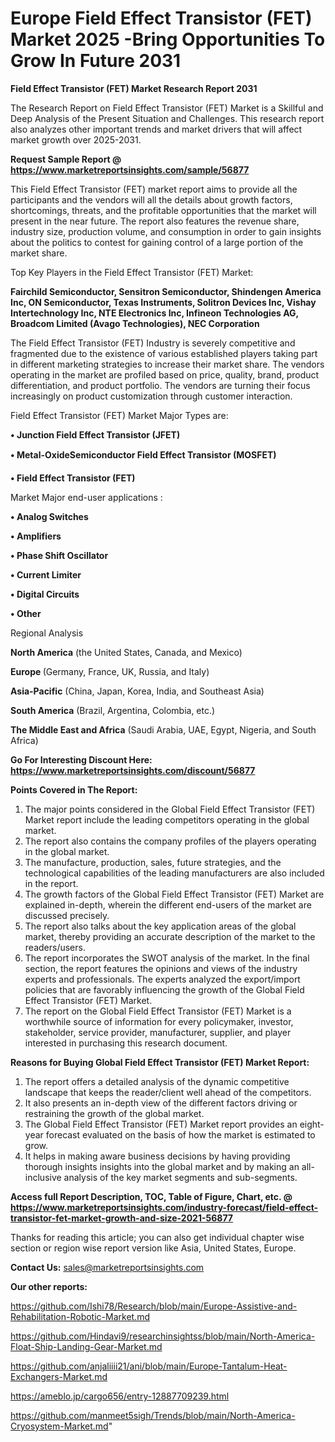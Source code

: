 # Europe Field Effect Transistor (FET) Market 2025 -Bring Opportunities To Grow In Future 2031

<strong>Field Effect Transistor (FET) Market Research Report 2031</strong>

The Research Report on Field Effect Transistor (FET) Market is a Skillful and Deep Analysis of the Present Situation and Challenges. This research report also analyzes other important trends and market drivers that will affect market growth over 2025-2031.

<strong>Request Sample Report @ <a href=https://www.marketreportsinsights.com/sample/56877>https://www.marketreportsinsights.com/sample/56877</a></strong>

This Field Effect Transistor (FET) market report aims to provide all the participants and the vendors will all the details about growth factors, shortcomings, threats, and the profitable opportunities that the market will present in the near future. The report also features the revenue share, industry size, production volume, and consumption in order to gain insights about the politics to contest for gaining control of a large portion of the market share.

Top Key Players in the Field Effect Transistor (FET) Market:

<strong>Fairchild Semiconductor, Sensitron Semiconductor, Shindengen America Inc, ON Semiconductor, Texas Instruments, Solitron Devices Inc, Vishay Intertechnology Inc, NTE Electronics Inc, Infineon Technologies AG, Broadcom Limited (Avago Technologies), NEC Corporation</strong>

The Field Effect Transistor (FET) Industry is severely competitive and fragmented due to the existence of various established players taking part in different marketing strategies to increase their market share. The vendors operating in the market are profiled based on price, quality, brand, product differentiation, and product portfolio. The vendors are turning their focus increasingly on product customization through customer interaction.

Field Effect Transistor (FET) Market Major Types are:

<strong>• Junction Field Effect Transistor (JFET)

• Metal-OxideSemiconductor Field Effect Transistor (MOSFET)

• Field Effect Transistor (FET)</strong>

Market Major end-user applications :

<strong>• Analog Switches

• Amplifiers

• Phase Shift Oscillator

• Current Limiter

• Digital Circuits

• Other</strong>

Regional Analysis

</u><strong><b>North America</b></strong> (the United States, Canada, and Mexico)

<strong><b>Europe </b></strong>(Germany, France, UK, Russia, and Italy)

<strong><b>Asia-Pacific</b></strong> (China, Japan, Korea, India, and Southeast Asia)

<strong><b>South America</b></strong> (Brazil, Argentina, Colombia, etc.)

<strong><b>The Middle East and Africa</b></strong> (Saudi Arabia, UAE, Egypt, Nigeria, and South Africa)

<strong>Go For Interesting Discount Here: <a href=https://www.marketreportsinsights.com/discount/56877>https://www.marketreportsinsights.com/discount/56877</a></strong>

<strong>Points Covered in The Report:</strong>
<ol>
  <li>The major points considered in the Global Field Effect Transistor (FET) Market report include the leading competitors operating in the global market.</li>
  <li>The report also contains the company profiles of the players operating in the global market.</li>
  <li>The manufacture, production, sales, future strategies, and the technological capabilities of the leading manufacturers are also included in the report.</li>
  <li>The growth factors of the Global Field Effect Transistor (FET) Market are explained in-depth, wherein the different end-users of the market are discussed precisely.</li>
  <li>The report also talks about the key application areas of the global market, thereby providing an accurate description of the market to the readers/users.</li>
  <li>The report incorporates the SWOT analysis of the market. In the final section, the report features the opinions and views of the industry experts and professionals. The experts analyzed the export/import policies that are favorably influencing the growth of the Global Field Effect Transistor (FET) Market.</li>
  <li>The report on the Global Field Effect Transistor (FET) Market is a worthwhile source of information for every policymaker, investor, stakeholder, service provider, manufacturer, supplier, and player interested in purchasing this research document.</li>
</ol>
<strong>Reasons for Buying Global Field Effect Transistor (FET) Market Report:</strong>

<ol>
  <li>The report offers a detailed analysis of the dynamic competitive landscape that keeps the reader/client well ahead of the competitors.</li>
  <li>It also presents an in-depth view of the different factors driving or restraining the growth of the global market.</li>
  <li>The Global Field Effect Transistor (FET) Market report provides an eight-year forecast evaluated on the basis of how the market is estimated to grow.</li>
  <li>It helps in making aware business decisions by having providing thorough insights insights into the global market and by making an all-inclusive analysis of the key market segments and sub-segments.</li>
</ol>
<strong>Access full Report Description, TOC, Table of Figure, Chart, etc. @ <a href=https://www.marketreportsinsights.com/industry-forecast/field-effect-transistor-fet-market-growth-and-size-2021-56877>https://www.marketreportsinsights.com/industry-forecast/field-effect-transistor-fet-market-growth-and-size-2021-56877</a></strong>


Thanks for reading this article; you can also get individual chapter wise section or region wise report version like Asia, United States, Europe.

<strong>Contact Us:</strong>
sales@marketreportsinsights.com

<strong>Our other reports:</strong>

<a href=https://github.com/Ishi78/Research/blob/main/Europe-Assistive-and-Rehabilitation-Robotic-Market.md>https://github.com/Ishi78/Research/blob/main/Europe-Assistive-and-Rehabilitation-Robotic-Market.md</a>

<a href=https://github.com/Hindavi9/researchinsightss/blob/main/North-America-Float-Ship-Landing-Gear-Market.md>https://github.com/Hindavi9/researchinsightss/blob/main/North-America-Float-Ship-Landing-Gear-Market.md</a>

<a href=https://github.com/anjaliiii21/ani/blob/main/Europe-Tantalum-Heat-Exchangers-Market.md>https://github.com/anjaliiii21/ani/blob/main/Europe-Tantalum-Heat-Exchangers-Market.md</a>

<a href=https://ameblo.jp/cargo656/entry-12887709239.html>https://ameblo.jp/cargo656/entry-12887709239.html</a>

<a href=https://github.com/manmeet5sigh/Trends/blob/main/North-America-Cryosystem-Market.md>https://github.com/manmeet5sigh/Trends/blob/main/North-America-Cryosystem-Market.md</a>"
